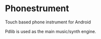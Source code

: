 # Phonestrument #


Touch based phone instrument for Android

Pdlib is used as the main music/synth engine.